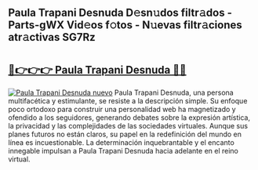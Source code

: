 ## Paula Trapani Desnuda D𝚎sn𝚞dos filtr𝚊dos - Parts-gWX Vid𝚎os f𝚘tos - N𝚞evas filtr𝚊ciones atr𝚊ctivas SG7Rz

# <h2><a href="http://mb6237.tromn.icu/?c=Paula+Trapani+Desnuda">🔗👉👉👉 Paula Trapani Desnuda 🔗🔗</a></h2>

[![Paula Trapani Desnuda nuevo](https://i.imgur.com/pEAQMta.gif)](http://mb6237.tromn.icu/?c=Paula+Trapani+Desnuda)
Paula Trapani Desnuda, una persona multifacética y estimulante, se resiste a la descripción simple. Su enfoque poco ortodoxo para construir una personalidad web ha magnetizado y ofendido a los seguidores, generando debates sobre la expresión artística, la privacidad y las complejidades de las sociedades virtuales. Aunque sus planes futuros no están claros, su papel en la redefinición del mundo en línea es incuestionable. La determinación inquebrantable y el encanto innegable impulsan a Paula Trapani Desnuda hacia adelante en el reino virtual.
